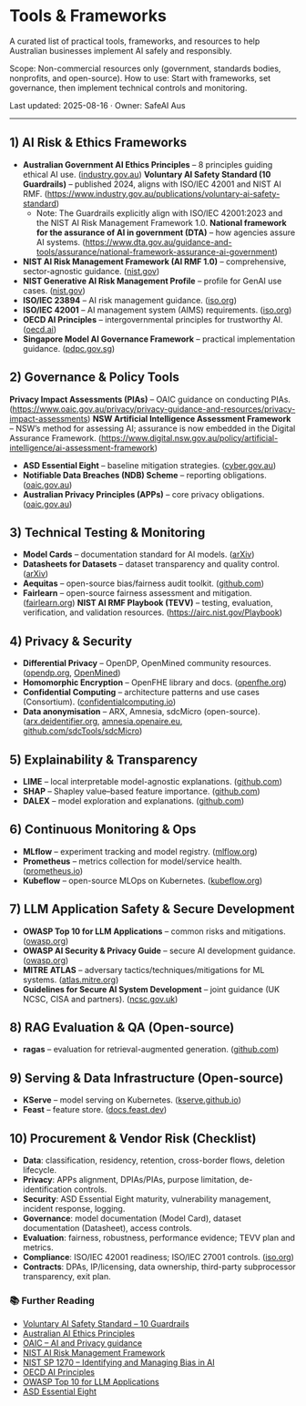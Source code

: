 # Tools & Frameworks

A curated list of practical tools, frameworks, and resources to help Australian businesses implement AI safely and responsibly.

Scope: Non-commercial resources only (government, standards bodies, nonprofits, and open-source). How to use: Start with frameworks, set governance, then implement technical controls and monitoring.

Last updated: 2025-08-16 · Owner: SafeAI Aus

---

## 1) AI Risk & Ethics Frameworks
- **Australian Government AI Ethics Principles** – 8 principles guiding ethical AI use. ([industry.gov.au](https://industry.gov.au/ai-ethics))
**Voluntary AI Safety Standard (10 Guardrails)** – published 2024, aligns with ISO/IEC 42001 and NIST AI RMF. (https://www.industry.gov.au/publications/voluntary-ai-safety-standard)
  - Note: The Guardrails explicitly align with ISO/IEC 42001:2023 and the NIST AI Risk Management Framework 1.0.
**National framework for the assurance of AI in government (DTA)** – how agencies assure AI systems. (https://www.dta.gov.au/guidance-and-tools/assurance/national-framework-assurance-ai-government)
- **NIST AI Risk Management Framework (AI RMF 1.0)** – comprehensive, sector-agnostic guidance. ([nist.gov](https://www.nist.gov/itl/ai-risk-management-framework))
- **NIST Generative AI Risk Management Profile** – profile for GenAI use cases. ([nist.gov](https://www.nist.gov/itl/ai-risk-management-framework/generative-ai-profile))
- **ISO/IEC 23894** – AI risk management guidance. ([iso.org](https://www.iso.org/standard/77304.html))
- **ISO/IEC 42001** – AI management system (AIMS) requirements. ([iso.org](https://www.iso.org/standard/81230.html))
- **OECD AI Principles** – intergovernmental principles for trustworthy AI. ([oecd.ai](https://oecd.ai/en/ai-principles))
- **Singapore Model AI Governance Framework** – practical implementation guidance. ([pdpc.gov.sg](https://www.pdpc.gov.sg/help-and-resources/2020/01/model-ai-governance-framework))

## 2) Governance & Policy Tools
**Privacy Impact Assessments (PIAs)** – OAIC guidance on conducting PIAs. (https://www.oaic.gov.au/privacy/privacy-guidance-and-resources/privacy-impact-assessments)
**NSW Artificial Intelligence Assessment Framework** – NSW’s method for assessing AI; assurance is now embedded in the Digital Assurance Framework. (https://www.digital.nsw.gov.au/policy/artificial-intelligence/ai-assessment-framework)
- **ASD Essential Eight** – baseline mitigation strategies. ([cyber.gov.au](https://www.cyber.gov.au/resources-business-and-government/essential-eight))
- **Notifiable Data Breaches (NDB) Scheme** – reporting obligations. ([oaic.gov.au](https://www.oaic.gov.au/privacy/notifiable-data-breaches))
- **Australian Privacy Principles (APPs)** – core privacy obligations. ([oaic.gov.au](https://www.oaic.gov.au/privacy/australian-privacy-principles))

## 3) Technical Testing & Monitoring
- **Model Cards** – documentation standard for AI models. ([arXiv](https://arxiv.org/abs/1810.03993))
- **Datasheets for Datasets** – dataset transparency and quality control. ([arXiv](https://arxiv.org/abs/1803.09010))
- **Aequitas** – open-source bias/fairness audit toolkit. ([github.com](https://github.com/dssg/aequitas))
- **Fairlearn** – open-source fairness assessment and mitigation. ([fairlearn.org](https://fairlearn.org/))
**NIST AI RMF Playbook (TEVV)** – testing, evaluation, verification, and validation resources. (https://airc.nist.gov/Playbook)

## 4) Privacy & Security
- **Differential Privacy** – OpenDP, OpenMined community resources. ([opendp.org](https://opendp.org/), [OpenMined](https://github.com/OpenMined))
- **Homomorphic Encryption** – OpenFHE library and docs. ([openfhe.org](https://openfhe.org/))
- **Confidential Computing** – architecture patterns and use cases (Consortium). ([confidentialcomputing.io](https://confidentialcomputing.io/))
- **Data anonymisation** – ARX, Amnesia, sdcMicro (open-source). ([arx.deidentifier.org](https://arx.deidentifier.org/), [amnesia.openaire.eu](https://amnesia.openaire.eu/), [github.com/sdcTools/sdcMicro](https://github.com/sdcTools/sdcMicro))

## 5) Explainability & Transparency
- **LIME** – local interpretable model-agnostic explanations. ([github.com](https://github.com/marcotcr/lime))
- **SHAP** – Shapley value–based feature importance. ([github.com](https://github.com/shap/shap))
- **DALEX** – model exploration and explanations. ([github.com](https://github.com/ModelOriented/DALEX))

## 6) Continuous Monitoring & Ops
- **MLflow** – experiment tracking and model registry. ([mlflow.org](https://mlflow.org/))
- **Prometheus** – metrics collection for model/service health. ([prometheus.io](https://prometheus.io/))
- **Kubeflow** – open-source MLOps on Kubernetes. ([kubeflow.org](https://www.kubeflow.org/))

## 7) LLM Application Safety & Secure Development
- **OWASP Top 10 for LLM Applications** – common risks and mitigations. ([owasp.org](https://owasp.org/www-project-top-10-for-large-language-model-applications/))
- **OWASP AI Security & Privacy Guide** – secure AI development guidance. ([owasp.org](https://owasp.org/www-project-ai-security-and-privacy-guide/))
- **MITRE ATLAS** – adversary tactics/techniques/mitigations for ML systems. ([atlas.mitre.org](https://atlas.mitre.org/))
- **Guidelines for Secure AI System Development** – joint guidance (UK NCSC, CISA and partners). ([ncsc.gov.uk](https://www.ncsc.gov.uk/guidance/guidelines-for-secure-ai-system-development))

## 8) RAG Evaluation & QA (Open-source)
- **ragas** – evaluation for retrieval-augmented generation. ([github.com](https://github.com/explodinggradients/ragas))

## 9) Serving & Data Infrastructure (Open-source)
- **KServe** – model serving on Kubernetes. ([kserve.github.io](https://kserve.github.io/))
- **Feast** – feature store. ([docs.feast.dev](https://docs.feast.dev/))

## 10) Procurement & Vendor Risk (Checklist)
- **Data**: classification, residency, retention, cross-border flows, deletion lifecycle.
- **Privacy**: APPs alignment, DPIAs/PIAs, purpose limitation, de-identification controls.
- **Security**: ASD Essential Eight maturity, vulnerability management, incident response, logging.
- **Governance**: model documentation (Model Card), dataset documentation (Datasheet), access controls.
- **Evaluation**: fairness, robustness, performance evidence; TEVV plan and metrics.
- **Compliance**: ISO/IEC 42001 readiness; ISO/IEC 27001 controls. ([iso.org](https://www.iso.org/isoiec-27001-information-security.html))
- **Contracts**: DPAs, IP/licensing, data ownership, third-party subprocessor transparency, exit plan.

### 📚 Further Reading
- [Voluntary AI Safety Standard – 10 Guardrails](https://www.industry.gov.au/publications/voluntary-ai-safety-standard)
- [Australian AI Ethics Principles](https://industry.gov.au/ai-ethics)
- [OAIC – AI and Privacy guidance](https://www.oaic.gov.au)
- [NIST AI Risk Management Framework](https://www.nist.gov/itl/ai-risk-management-framework)
- [NIST SP 1270 – Identifying and Managing Bias in AI](https://doi.org/10.6028/NIST.SP.1270)
- [OECD AI Principles](https://oecd.ai/en/ai-principles)
- [OWASP Top 10 for LLM Applications](https://owasp.org/www-project-top-10-for-large-language-model-applications/)
- [ASD Essential Eight](https://www.cyber.gov.au/resources-business-and-government/essential-eight)

